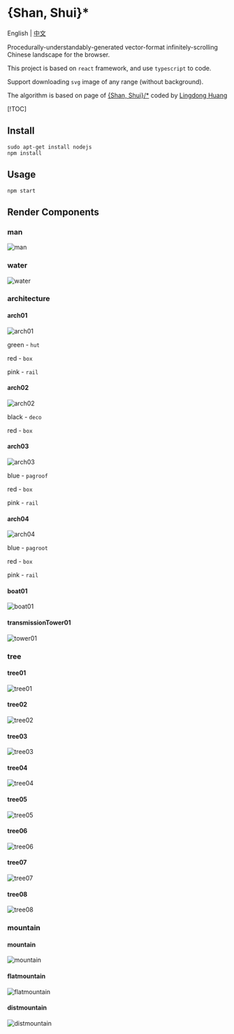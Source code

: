 # {Shan, Shui}\*

English | [中文](doc/README_zh.md)

Procedurally-understandably-generated vector-format infinitely-scrolling Chinese landscape for the browser.

This project is based on `react` framework, and use `typescript` to code.

Support downloading `svg` image of any range (without background).

The algorithm is based on page of [{Shan, Shui}/*](https://github.com/LingDong-/shan-shui-inf/blob/master/README.md#shan-shui) coded by [Lingdong Huang](https://github.com/LingDong-)

[!TOC]

## Install

```shell
sudo apt-get install nodejs
npm install
```

## Usage

```shell
npm start
```

## Render Components

### man

![man](doc/img/man.png)

### water

![water](doc/img/water.png)

### architecture

#### arch01

![arch01](doc/img/arch/arch01.png)

green - `hut`

red - `box`

pink - `rail`

#### arch02

![arch02](doc/img/arch/arch02.png)

black - `deco`

red - `box`

#### arch03

![arch03](doc/img/arch/arch03.png)

blue - `pagroof`

red - `box`

pink - `rail`

#### arch04

![arch04](doc/img/arch/arch04.png)

blue - `pagroot`

red - `box`

pink - `rail`

#### boat01

![boat01](doc/img/arch/boat01.png)

#### transmissionTower01

![tower01](doc/img/arch/tower01.png)

### tree

#### tree01

![tree01](doc/img/tree/tree01.png)

#### tree02

![tree02](doc/img/tree/tree02.png)

#### tree03

![tree03](doc/img/tree/tree03.png)

#### tree04

![tree04](doc/img/tree/tree04.png)

#### tree05

![tree05](doc/img/tree/tree05.png)

#### tree06

![tree06](doc/img/tree/tree06.png)

#### tree07

![tree07](doc/img/tree/tree07.png)

#### tree08

![tree08](doc/img/tree/tree08.png)

### mountain

#### mountain

![mountain](doc/img/mountain.png)

#### flatmountain

![flatmountain](doc/img/flatmountain.png)

#### distmountain

![distmountain](doc/img/distmountain.png)

